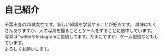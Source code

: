 # 自己紹介
千葉出身の23歳女性です。新しい知識を学習することが好きです。 
趣味はたくさんありますが、人の写真を撮ることとゲームをすることに熱中しています。  
写真はTwitterやInstagramに投稿してます。たまにですが、ゲーム配信などもしています。  
よろしくお願いします。  

<!---
moe1425/moe1425 is a ✨ special ✨ repository because its `README.md` (this file) appears on your GitHub profile.
You can click the Preview link to take a look at your changes.
--->
